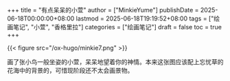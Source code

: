 +++
title = "有点呆呆的小萱"
author = ["MinkieYume"]
publishDate = 2025-06-18T00:00:00+08:00
lastmod = 2025-06-18T19:19:52+08:00
tags = ["绘画笔记", "小萱", "香格里拉"]
categories = ["绘画笔记"]
draft = false
toc = true
+++

{{< figure src="/ox-hugo/minkie7.png" >}}

画了张小鸟一般坐姿的小萱，呆呆地望着你的神情。本来这张图应该配上忘忧草的花海中的背景的，可惜现阶段还不太会画景物。
